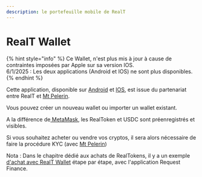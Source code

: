 ```yaml
---
description: le portefeuille mobile de RealT
---
```


# RealT Wallet

{% hint style="info" %}
Ce Wallet, n'est plus mis à jour à cause de contraintes imposées par Apple sur sa version IOS.\
6/1/2025 : Les deux applications (Android et IOS) ne sont plus disponibles.
{% endhint %}

Cette application, disponible sur [Android](https://play.google.com/store/apps/details?id=co.realt.bridge\&hl=fr\&gl=US\&pli=1) et [IOS](https://apps.apple.com/fr/app/realt-wallet/id1545585469), est issue du partenariat entre RealT et [Mt Pelerin](https://www.mtpelerin.com/fr).

Vous pouvez créer un nouveau wallet ou importer un wallet existant.

A la différence de[ MetaMask](metamask/), les RealToken et USDC sont préenregistrés et visibles.

Si vous souhaitez acheter ou vendre vos cryptos, il sera alors nécessaire de faire la procédure KYC (avec [Mt Pelerin](https://www.mtpelerin.com/fr/bridge-wallet))

Nota : Dans le chapitre dédié aux achats de RealTokens, il y a un exemple [d'achat avec RealT Wallet](../site-realt/acheter-des-realtokens/achat-paiement-avec-smartphone.md) étape par étape, avec l'application Request Finance.
